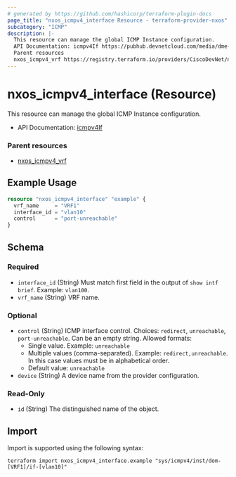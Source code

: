 ```yaml
---
# generated by https://github.com/hashicorp/terraform-plugin-docs
page_title: "nxos_icmpv4_interface Resource - terraform-provider-nxos"
subcategory: "ICMP"
description: |-
  This resource can manage the global ICMP Instance configuration.
  API Documentation: icmpv4If https://pubhub.devnetcloud.com/media/dme-docs-10-2-2/docs/Routing%20and%20Forwarding/icmpv4:If/
  Parent resources
  nxos_icmpv4_vrf https://registry.terraform.io/providers/CiscoDevNet/nxos/latest/docs/resources/icmpv4_vrf
---
```


# nxos_icmpv4_interface (Resource)

This resource can manage the global ICMP Instance configuration.

- API Documentation: [icmpv4If](https://pubhub.devnetcloud.com/media/dme-docs-10-2-2/docs/Routing%20and%20Forwarding/icmpv4:If/)

### Parent resources

- [nxos_icmpv4_vrf](https://registry.terraform.io/providers/CiscoDevNet/nxos/latest/docs/resources/icmpv4_vrf)

## Example Usage

```terraform
resource "nxos_icmpv4_interface" "example" {
  vrf_name     = "VRF1"
  interface_id = "vlan10"
  control      = "port-unreachable"
}
```

<!-- schema generated by tfplugindocs -->
## Schema

### Required

- `interface_id` (String) Must match first field in the output of `show intf brief`. Example: `vlan100`.
- `vrf_name` (String) VRF name.

### Optional

- `control` (String) ICMP interface control. Choices: `redirect`, `unreachable`, `port-unreachable`. Can be an empty string. Allowed formats:
  - Single value. Example: `unreachable`
  - Multiple values (comma-separated). Example: `redirect,unreachable`. In this case values must be in alphabetical order.
  - Default value: `unreachable`
- `device` (String) A device name from the provider configuration.

### Read-Only

- `id` (String) The distinguished name of the object.

## Import

Import is supported using the following syntax:

```shell
terraform import nxos_icmpv4_interface.example "sys/icmpv4/inst/dom-[VRF1]/if-[vlan10]"
```
